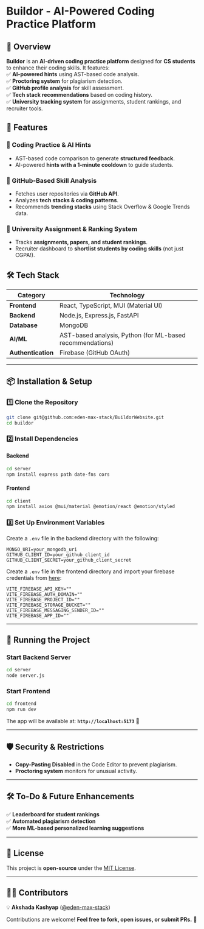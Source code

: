 # **Buildor - AI-Powered Coding Practice Platform**   

## **📌 Overview**  
**Buildor** is an **AI-driven coding practice platform** designed for **CS students** to enhance their coding skills. It features:  
✅ **AI-powered hints** using AST-based code analysis.  
✅ **Proctoring system** for plagiarism detection.  
✅ **GitHub profile analysis** for skill assessment.  
✅ **Tech stack recommendations** based on coding history.  
✅ **University tracking system** for assignments, student rankings, and recruiter tools.  

## **🚀 Features**  
### **🔹 Coding Practice & AI Hints**  
- AST-based code comparison to generate **structured feedback**.  
- AI-powered **hints with a 1-minute cooldown** to guide students.  

### **🔹 GitHub-Based Skill Analysis**  
- Fetches user repositories via **GitHub API**.  
- Analyzes **tech stacks & coding patterns**.  
- Recommends **trending stacks** using Stack Overflow & Google Trends data.  

### **🔹 University Assignment & Ranking System**  
- Tracks **assignments, papers, and student rankings**.  
- Recruiter dashboard to **shortlist students by coding skills** (not just CGPA!).  

## **🛠️ Tech Stack**  
| **Category**  | **Technology**  |
|--------------|---------------|
| **Frontend** | React, TypeScript, MUI (Material UI) |
| **Backend** | Node.js, Express.js, FastAPI |
| **Database** | MongoDB |
| **AI/ML** | AST-based analysis, Python (for ML-based recommendations) |
| **Authentication** | Firebase (GitHub OAuth) |

---

## **📦 Installation & Setup**  

### **1️⃣ Clone the Repository**  
```sh
git clone git@github.com:eden-max-stack/BuildorWebsite.git
cd buildor
```

### **2️⃣ Install Dependencies**  
#### **Backend**  
```sh
cd server
npm install express path date-fns cors
```

#### **Frontend**  
```sh
cd client
npm install axios @mui/material @emotion/react @emotion/styled 
```

### **3️⃣ Set Up Environment Variables**  
Create a `.env` file in the backend directory with the following:  
```env
MONGO_URI=your_mongodb_uri
GITHUB_CLIENT_ID=your_github_client_id
GITHUB_CLIENT_SECRET=your_github_client_secret
```

Create a `.env` file in the frontend directory and import your firebase credentials from [here](console.firebase.google.com):  
```env
VITE_FIREBASE_API_KEY=""
VITE_FIREBASE_AUTH_DOMAIN=""
VITE_FIREBASE_PROJECT_ID=""
VITE_FIREBASE_STORAGE_BUCKET=""
VITE_FIREBASE_MESSAGING_SENDER_ID=""
VITE_FIREBASE_APP_ID=""
```

---

## **🚀 Running the Project**  

### **Start Backend Server**  
```sh
cd server
node server.js
```

### **Start Frontend**  
```sh
cd frontend
npm run dev
```

The app will be available at: **`http://localhost:5173`** 🎯  

---

## **🛡️ Security & Restrictions**  
- **Copy-Pasting Disabled** in the Code Editor to prevent plagiarism.  
- **Proctoring system** monitors for unusual activity.  

---

## **🛠️ To-Do & Future Enhancements**  
✅ **Leaderboard for student rankings**  
✅ **Automated plagiarism detection**  
✅ **More ML-based personalized learning suggestions**  

---

## **📝 License**  
This project is **open-source** under the [MIT License](LICENSE).  

---

## **👨‍💻 Contributors**  
💡 **Akshada Kashyap** ([@eden-max-stack](https://github.com/eden-max-stack))  

Contributions are welcome! **Feel free to fork, open issues, or submit PRs.** 🚀  
